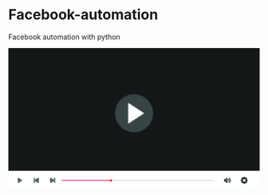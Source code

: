# Facebook-automation
Facebook automation with python

[![Watch the video](https://raw.githubusercontent.com/HasanthaKarunachandra/GetStartPythonToControlArduino/main/Play.jpg)](https://youtu.be/RBMVbcEELtA)
